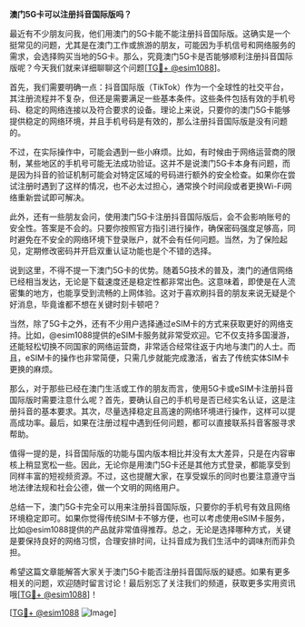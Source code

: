**澳门5G卡可以注册抖音国际版吗？**

最近有不少朋友问我，他们用澳门的5G卡能不能注册抖音国际版。这确实是一个挺常见的问题，尤其是在澳门工作或旅游的朋友，可能因为手机信号和网络服务的需求，会选择购买当地的5G卡。那么，究竟澳门5G卡是否能够顺利注册抖音国际版呢？今天我们就来详细聊聊这个问题[[TG💪+ @esim1088](https://t.me/s/esim1088)]。

首先，我们需要明确一点：抖音国际版（TikTok）作为一个全球性的社交平台，其注册流程并不复杂，但还是需要满足一些基本条件。这些条件包括有效的手机号码、稳定的网络连接以及符合要求的设备。理论上来说，只要你的澳门5G卡能够提供稳定的网络环境，并且手机号码是有效的，那么注册抖音国际版是没有问题的。

不过，在实际操作中，可能会遇到一些小麻烦。比如，有时候由于网络运营商的限制，某些地区的手机号可能无法成功验证。这并不是说澳门5G卡本身有问题，而是因为抖音的验证机制可能会对特定区域的号码进行额外的安全检查。如果你在尝试注册时遇到了这样的情况，也不必太过担心，通常换个时间段或者更换Wi-Fi网络重新尝试即可解决。

此外，还有一些朋友会问，使用澳门5G卡注册抖音国际版后，会不会影响账号的安全性。答案是不会的。只要你按照官方指引进行操作，确保密码强度足够高，同时避免在不安全的网络环境下登录账户，就不会有任何问题。当然，为了保险起见，定期修改密码并开启双重认证功能也是个不错的选择。

说到这里，不得不提一下澳门5G卡的优势。随着5G技术的普及，澳门的通信网络已经相当发达，无论是下载速度还是稳定性都非常出色。这意味着，即使是在人流密集的地方，也能享受到流畅的上网体验。这对于喜欢刷抖音的朋友来说无疑是个好消息，毕竟谁都不想在关键时刻卡顿吧？

当然，除了5G卡之外，还有不少用户选择通过eSIM卡的方式来获取更好的网络支持。比如，@esim1088提供的eSIM卡服务就非常受欢迎。它不仅支持多国漫游，还能轻松切换不同国家的网络运营商，非常适合经常往返于内地与澳门的人士。而且，eSIM卡的操作也非常简便，只需几步就能完成激活，省去了传统实体SIM卡更换的麻烦。

那么，对于那些已经在澳门生活或工作的朋友而言，使用5G卡或eSIM卡注册抖音国际版时需要注意什么呢？首先，要确认自己的手机号是否已经实名认证，这是注册抖音的基本要求。其次，尽量选择稳定且高速的网络环境进行操作，这样可以提高成功率。最后，如果在注册过程中遇到任何问题，都可以直接联系抖音客服寻求帮助。

值得一提的是，抖音国际版的功能与国内版本相比并没有太大差异，只是在内容审核上稍显宽松一些。因此，无论你是用澳门5G卡还是其他方式登录，都能享受到同样丰富的短视频资源。不过，这也提醒大家，在享受娱乐的同时也要注意遵守当地法律法规和社会公德，做一个文明的网络用户。

总结一下，澳门5G卡完全可以用来注册抖音国际版，只要你的手机号有效且网络环境稳定即可。如果你觉得传统SIM卡不够方便，也可以考虑使用eSIM卡服务，比如@esim1088提供的产品就非常值得推荐。总之，无论是选择哪种方式，关键是要保持良好的网络习惯，合理安排时间，让抖音成为我们生活中的调味剂而非负担。

希望这篇文章能解答大家关于澳门5G卡能否注册抖音国际版的疑惑。如果有更多相关的问题，欢迎随时留言讨论！最后别忘了关注我们的频道，获取更多实用资讯哦[[TG💪+ @esim1088](https://t.me/s/esim1088)]！

[[TG💪+ @esim1088](https://t.me/s/esim1088) ![Image](https://i.postimg.cc/4NQfJmqS/Snipaste-2025-05-13-00-14-12.png)]